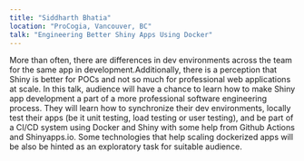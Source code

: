 ```yaml
---
title: "Siddharth Bhatia"
location: "ProCogia, Vancouver, BC"
talk: "Engineering Better Shiny Apps Using Docker"
---
```


More than often, there are differences in dev environments across the team for the same app in development.Additionally, there is a perception that Shiny is better for POCs and not so much for professional web applications at scale. In this talk, audience will have a chance to learn how to make Shiny app development a part of a more professional software engineering process. They will learn how to synchronize their dev environments, locally test their apps (be it unit testing, load testing or user testing), and be part of a CI/CD system using Docker and Shiny with some help from Github Actions and Shinyapps.io. Some technologies that help scaling dockerized apps will be also be hinted as an exploratory task for suitable audience.